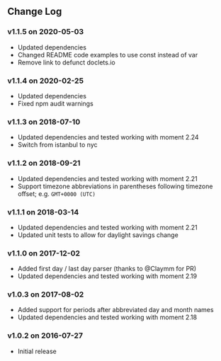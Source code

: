 ## Change Log

### v1.1.5 on 2020-05-03

- Updated dependencies
- Changed README code examples to use const instead of var
- Remove link to defunct doclets.io

### v1.1.4 on 2020-02-25

- Updated dependencies
- Fixed npm audit warnings

### v1.1.3 on 2018-07-10

- Updated dependencies and tested working with moment 2.24
- Switch from istanbul to nyc

### v1.1.2 on 2018-09-21

- Updated dependencies and tested working with moment 2.21
- Support timezone abbreviations in parentheses following timezone offset; e.g. `GMT+0000 (UTC)`

### v1.1.1 on 2018-03-14

- Updated dependencies and tested working with moment 2.21
- Updated unit tests to allow for daylight savings change

### v1.1.0 on 2017-12-02

- Added first day / last day parser (thanks to @Claymm for PR)
- Updated dependencies and tested working with moment 2.19

### v1.0.3 on 2017-08-02

- Added support for periods after abbreviated day and month names
- Updated dependencies and tested working with moment 2.18

### v1.0.2 on 2016-07-27

- Initial release
